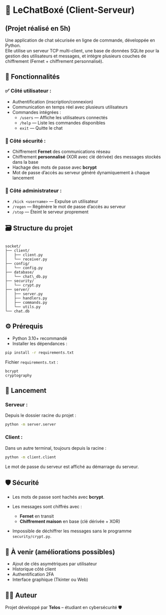 # 🔐 LeChatBoxé (Client-Serveur)
## (Projet réalisé en 5h)

Une application de chat sécurisée en ligne de commande, développée en Python.  
Elle utilise un serveur TCP multi-client, une base de données SQLite pour la gestion des utilisateurs et messages, et intègre plusieurs couches de chiffrement (Fernet + chiffrement personnalisé).

## 🧩 Fonctionnalités

### ✅ Côté utilisateur :
- Authentification (inscription/connexion)
- Communication en temps réel avec plusieurs utilisateurs
- Commandes intégrées :
  - `/users` — Affiche les utilisateurs connectés
  - `/help` — Liste les commandes disponibles
  - `exit` — Quitte le chat

### 🔐 Côté sécurité :
- Chiffrement **Fernet** des communications réseau
- Chiffrement **personnalisé** (XOR avec clé dérivée) des messages stockés dans la base
- Hachage des mots de passe avec **bcrypt**
- Mot de passe d’accès au serveur généré dynamiquement à chaque lancement

### 👑 Côté administrateur :
- `/kick <username>` — Expulse un utilisateur
- `/regen` — Régénère le mot de passe d’accès au serveur
- `/stop` — Éteint le serveur proprement

## 🗃️ Structure du projet

```

socket/
├── client/
│   ├── client.py
│   └── receiver.py
├── config/
│   └── config.py
├── database/
│   └── chat\_db.py
├── security/
│   └── crypt.py
├── server/
│   ├── server.py
│   ├── handlers.py
│   ├── commands.py
│   └── utils.py
└── chat.db

````

## ⚙️ Prérequis

- Python 3.10+ recommandé
- Installer les dépendances :

```bash
pip install -r requirements.txt
````

Fichier `requirements.txt` :

```
bcrypt
cryptography
```

## 🚀 Lancement

### Serveur :

Depuis le dossier racine du projet :

```bash
python -m server.server
```

### Client :

Dans un autre terminal, toujours depuis la racine :

```bash
python -m client.client
```

Le mot de passe du serveur est affiché au démarrage du serveur.

## 🛡️ Sécurité

* Les mots de passe sont hachés avec **bcrypt**.
* Les messages sont chiffrés avec :

  * **Fernet** en transit
  * **Chiffrement maison** en base (clé dérivée + XOR)
* Impossible de déchiffrer les messages sans le programme `security/crypt.py`.

## 🧠 À venir (améliorations possibles)

* Ajout de clés asymétriques par utilisateur
* Historique côté client
* Authentification 2FA
* Interface graphique (Tkinter ou Web)

## 👨‍💻 Auteur

Projet développé par **Telos** – étudiant en cybersécurité 🛡️

